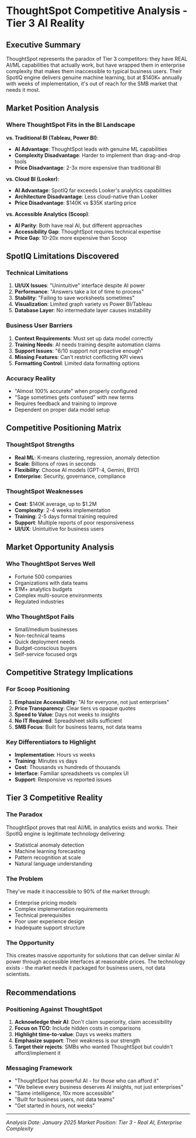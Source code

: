 # ThoughtSpot Competitive Analysis - Tier 3 AI Reality

## Executive Summary

ThoughtSpot represents the paradox of Tier 3 competitors: they have REAL AI/ML capabilities that actually work, but have wrapped them in enterprise complexity that makes them inaccessible to typical business users. Their SpotIQ engine delivers genuine machine learning, but at $140K+ annually with weeks of implementation, it's out of reach for the SMB market that needs it most.

## Market Position Analysis

### Where ThoughtSpot Fits in the BI Landscape

**vs. Traditional BI (Tableau, Power BI)**:
- **AI Advantage**: ThoughtSpot leads with genuine ML capabilities
- **Complexity Disadvantage**: Harder to implement than drag-and-drop tools
- **Price Disadvantage**: 2-3x more expensive than traditional BI

**vs. Cloud BI (Looker)**:
- **AI Advantage**: SpotIQ far exceeds Looker's analytics capabilities
- **Architecture Disadvantage**: Less cloud-native than Looker
- **Price Disadvantage**: $140K vs $35K starting price

**vs. Accessible Analytics (Scoop)**:
- **AI Parity**: Both have real AI, but different approaches
- **Accessibility Gap**: ThoughtSpot requires technical expertise
- **Price Gap**: 10-20x more expensive than Scoop

## SpotIQ Limitations Discovered

### Technical Limitations
1. **UI/UX Issues**: "Unintuitive" interface despite AI power
2. **Performance**: "Answers take a lot of time to process"
3. **Stability**: "Failing to save worksheets sometimes"
4. **Visualization**: Limited graph variety vs Power BI/Tableau
5. **Database Layer**: No intermediate layer causes instability

### Business User Barriers
1. **Context Requirements**: Must set up data model correctly
2. **Training Needs**: AI needs training despite automation claims
3. **Support Issues**: "6/10 support not proactive enough"
4. **Missing Features**: Can't restrict conflicting KPI views
5. **Formatting Control**: Limited data formatting options

### Accuracy Reality
- "Almost 100% accurate" when properly configured
- "Sage sometimes gets confused" with new terms
- Requires feedback and training to improve
- Dependent on proper data model setup

## Competitive Positioning Matrix

### ThoughtSpot Strengths
- **Real ML**: K-means clustering, regression, anomaly detection
- **Scale**: Billions of rows in seconds
- **Flexibility**: Choose AI models (GPT-4, Gemini, BYO)
- **Enterprise**: Security, governance, compliance

### ThoughtSpot Weaknesses
- **Cost**: $140K average, up to $1.2M
- **Complexity**: 2-4 weeks implementation
- **Training**: 2-5 days formal training required
- **Support**: Multiple reports of poor responsiveness
- **UI/UX**: Unintuitive for business users

## Market Opportunity Analysis

### Who ThoughtSpot Serves Well
- Fortune 500 companies
- Organizations with data teams
- $1M+ analytics budgets
- Complex multi-source environments
- Regulated industries

### Who ThoughtSpot Fails
- Small/medium businesses
- Non-technical teams
- Quick deployment needs
- Budget-conscious buyers
- Self-service focused orgs

## Competitive Strategy Implications

### For Scoop Positioning
1. **Emphasize Accessibility**: "AI for everyone, not just enterprises"
2. **Price Transparency**: Clear tiers vs opaque quotes
3. **Speed to Value**: Days not weeks to insights
4. **No IT Required**: Spreadsheet skills sufficient
5. **SMB Focus**: Built for business teams, not data teams

### Key Differentiators to Highlight
- **Implementation**: Hours vs weeks
- **Training**: Minutes vs days
- **Cost**: Thousands vs hundreds of thousands
- **Interface**: Familiar spreadsheets vs complex UI
- **Support**: Responsive vs reported issues

## Tier 3 Competitive Reality

### The Paradox
ThoughtSpot proves that real AI/ML in analytics exists and works. Their SpotIQ engine is legitimate technology delivering:
- Statistical anomaly detection
- Machine learning forecasting
- Pattern recognition at scale
- Natural language understanding

### The Problem
They've made it inaccessible to 90% of the market through:
- Enterprise pricing models
- Complex implementation requirements
- Technical prerequisites
- Poor user experience design
- Inadequate support structure

### The Opportunity
This creates massive opportunity for solutions that can deliver similar AI power through accessible interfaces at reasonable prices. The technology exists - the market needs it packaged for business users, not data scientists.

## Recommendations

### Positioning Against ThoughtSpot
1. **Acknowledge their AI**: Don't claim superiority, claim accessibility
2. **Focus on TCO**: Include hidden costs in comparisons
3. **Highlight time-to-value**: Days vs weeks matters
4. **Emphasize support**: Their weakness is our strength
5. **Target their rejects**: SMBs who wanted ThoughtSpot but couldn't afford/implement it

### Messaging Framework
- "ThoughtSpot has powerful AI - for those who can afford it"
- "We believe every business deserves AI insights, not just enterprises"
- "Same intelligence, 10x more accessible"
- "Built for business users, not data teams"
- "Get started in hours, not weeks"

---

*Analysis Date: January 2025*
*Market Position: Tier 3 - Real AI, Enterprise Complexity*